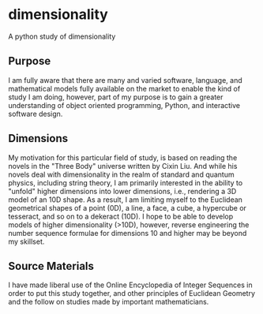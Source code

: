 # dimensionality
 A python study of dimensionality

## Purpose
 I am fully aware that there are many and varied software, language, and mathematical models fully available on the market to enable the kind of study I am doing, however, part of my purpose is to gain a greater understanding of object oriented programming, Python, and interactive software design.

## Dimensions
 My motivation for this particular field of study, is based on reading the novels in the "Three Body" universe written by Cixin Liu. And while his novels deal with dimensionality in the realm of standard and quantum physics, including string theory, I am primarily interested in the ability to "unfold" higher dimensions into lower dimensions, i.e., rendering a 3D model of an 10D shape. As a result, I am limiting myself to the Euclidean geometrical shapes of a point (0D), a line, a face, a cube, a hypercube or tesseract, and so on to a dekeract (10D). I hope to be able to develop models of higher dimensionality (>10D), however, reverse engineering the number sequence formulae for dimensions 10 and higher may be beyond my skillset.

## Source Materials
 I have made liberal use of the Online Encyclopedia of Integer Sequences in order to put this study together, and other principles of Euclidean Geometry and the follow on studies made by important mathematicians.
